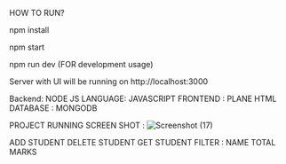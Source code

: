 HOW TO RUN?

npm install

npm start 

npm run dev (FOR development usage)

Server with UI will be running on http://localhost:3000


Backend: NODE JS
LANGUAGE: JAVASCRIPT
FRONTEND : PLANE HTML
DATABASE : MONGODB

PROJECT RUNNING SCREEN SHOT :
![Screenshot (17)](https://github.com/1sujay1/Student_details/assets/70701029/c340607e-0986-424f-8e01-7c03b8edeb93)

ADD STUDENT
DELETE STUDENT
GET STUDENT 
   FILTER : NAME
            TOTAL MARKS











